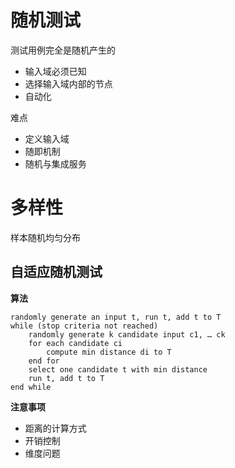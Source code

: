 # 随机测试

测试用例完全是随机产生的
- 输入域必须已知
- 选择输入域内部的节点
- 自动化

难点
- 定义输入域
- 随即机制
- 随机与集成服务

# 多样性
样本随机均匀分布

## 自适应随机测试
**算法**
```
randomly generate an input t, run t, add t to T
while (stop criteria not reached)
    randomly generate k candidate input c1, … ck
    for each candidate ci
        compute min distance di to T
    end for
    select one candidate t with min distance
    run t, add t to T
end while
```
**注意事项**
- 距离的计算方式
- 开销控制
- 维度问题

